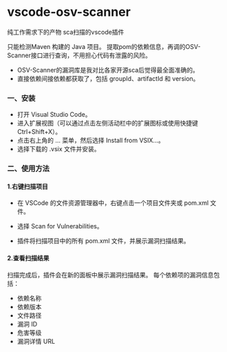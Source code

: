 # vscode-osv-scanner


纯工作需求下的产物 sca扫描的vscode插件

只能检测Maven 构建的 Java 项目。 提取pom的依赖信息，再调的OSV-Scanner接口进行查询，不用担心代码有泄露的风险。 

- OSV-Scanner的漏洞库是我对比各家开源sca后觉得最全面准确的。 
- 直接依赖间接依赖都获取了，包括 groupId、artifactId 和 version。

### 一、安装

- 打开 Visual Studio Code。
- 进入扩展视图（可以通过点击左侧活动栏中的扩展图标或使用快捷键 Ctrl+Shift+X）。
- 点击右上角的 ... 菜单，然后选择 Install from VSIX...。
- 选择下载的 .vsix 文件并安装。

### 二、使用方法

#### 1.右键扫描项目

- 在 VSCode 的文件资源管理器中，右键点击一个项目文件夹或 pom.xml 文件。
- 选择 Scan for Vulnerabilities。

- 插件将扫描项目中的所有 pom.xml 文件，并展示漏洞扫描结果。


#### 2.查看扫描结果

扫描完成后，插件会在新的面板中展示漏洞扫描结果。
每个依赖项的漏洞信息包括：

- 依赖名称
- 依赖版本
- 文件路径
- 漏洞 ID
- 危害等级
- 漏洞详情 URL	
